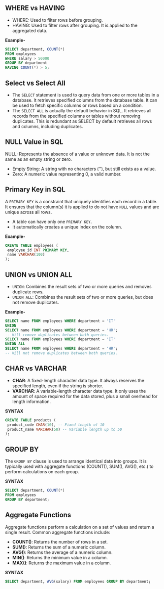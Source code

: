 ## WHERE vs HAVING
-   WHERE: Used to filter rows before grouping.
-   HAVING: Used to filter rows after grouping. It is applied to the aggregated data.

**Example-**
```sql 
SELECT department, COUNT(*)
FROM employees
WHERE salary > 50000
GROUP BY department
HAVING COUNT(*) > 5;
```
## Select vs Select All
-   The `SELECT` statement is used to query data from one or more tables in a database. It retrieves specified columns from the database table. It can be used to fetch specific columns or rows based on a condition.
-   The `SELECT ALL` is actually the default behavior in SQL. It retrieves all records from the specified columns or tables without removing duplicates. This is redundant as SELECT by default retrieves all rows and columns, including duplicates.
## NULL Value in SQL
NULL: Represents the absence of a value or unknown data. It is not the same as an empty string or zero.
-   Empty String: A string with no characters (''), but still exists as a value.
-   Zero: A numeric value representing 0, a valid number.
## Primary Key in SQL
A `PRIMARY KEY` is a constraint that uniquely identifies each record in a table. It ensures that the column(s) it is applied to do not have `NULL` values and are unique across all rows.
-   A table can have only one `PRIMARY KEY`.
-   It automatically creates a unique index on the column.

**Example-**
```sql
CREATE TABLE employees (
 employee_id INT PRIMARY KEY,
 name VARCHAR(100)
);
```
## UNION vs UNION ALL
-   `UNION`: Combines the result sets of two or more queries and removes duplicate rows.
-   `UNION ALL`: Combines the result sets of two or more queries, but does not remove duplicates.

**Example-**
```sql
SELECT name FROM employees WHERE department = 'IT'
UNION
SELECT name FROM employees WHERE department = 'HR';
-- Will remove duplicates between both queries.
SELECT name FROM employees WHERE department = 'IT'
UNION ALL
SELECT name FROM employees WHERE department = 'HR';
-- Will not remove duplicates between both queries.
```
## CHAR vs VARCHAR
-   **CHAR**: A fixed-length character data type. It always reserves the specified length, even if the string is shorter.
-   **VARCHAR**: A variable-length character data type. It only uses the amount of space required for the data stored, plus a small overhead for length information.

**SYNTAX**
```sql
CREATE TABLE products (
 product_code CHAR(10), -- Fixed length of 10
 product_name VARCHAR(50) -- Variable length up to 50
);
```
## GROUP BY
The `GROUP BY` clause is used to arrange identical data into groups. It is typically used with aggregate functions (COUNT(), SUM(), AVG(), etc.) to perform calculations on each group.

**SYNTAX**
```sql
SELECT department, COUNT(*)
FROM employees
GROUP BY department;
```
## Aggregate Functions
Aggregate functions perform a calculation on a set of values and return a single result. Common aggregate functions include:
-   **COUNT()**: Returns the number of rows in a set.
-   **SUM()**: Returns the sum of a numeric column.
-   **AVG()**: Returns the average of a numeric column.
-   **MIN()**: Returns the minimum value in a column.
-   **MAX()**: Returns the maximum value in a column.

**SYNTAX**
```sql
SELECT department, AVG(salary) FROM employees GROUP BY department;
```
